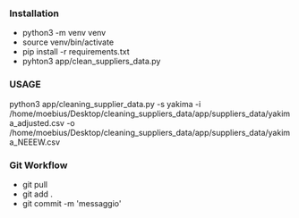 
### Installation
- python3 -m venv venv
- source venv/bin/activate
- pip install -r requirements.txt
- pyhton3 app/clean_suppliers_data.py

### USAGE
python3 app/cleaning_supplier_data.py -s yakima -i /home/moebius/Desktop/cleaning_suppliers_data/app/suppliers_data/yakima_adjusted.csv -o /home/moebius/Desktop/cleaning_suppliers_data/app/suppliers_data/yakima_NEEEW.csv


### Git Workflow
- git pull
- git add .
- git commit -m 'messaggio'
